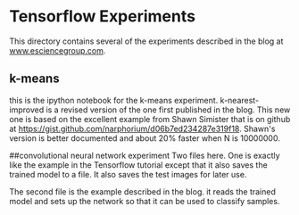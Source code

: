 # Tensorflow ExperimentsThis directory contains several of the experiments described in the blog at www.esciencegroup.com.   ## k-meansthis is the ipython notebook for the k-means experiment.  k-nearest-improved is a revised version of the one first published in the blog.  This new one is based on the excellent example from Shawn Simister that is on github at https://gist.github.com/narphorium/d06b7ed234287e319f18.  Shawn's version is better documented and about 20% faster when N is 10000000. ##convolutional neural network experimentTwo files here.   One is exactly like the example in the Tensorflow tutorial except that it also saves the trained model to a file.   It also saves the test images for later use.The second file is the example described in the blog.   it reads the trained model and sets up the network so that it can be used to classify samples.